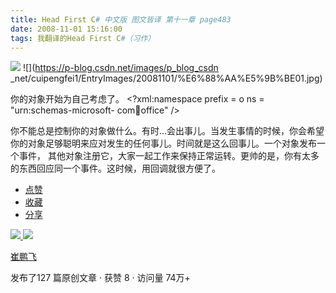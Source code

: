 ```yaml
---
title: Head First C# 中文版 图文皆译 第十一章 page483
date: 2008-11-01 15:16:00
tags: 我翻译的Head First C#（习作）
---
```

![](https://p-blog.csdn.net/images/p_blog_csdn_net/cuipengfei1/EntryImages/20081101/%E6%88%AA%E5%9B%BE00.jpg) ![](https://p-blog.csdn.net/images/p_blog_csdn
_net/cuipengfei1/EntryImages/20081101/%E6%88%AA%E5%9B%BE01.jpg)

你的对象开始为自己考虑了。  <?xml:namespace prefix = o ns = "urn:schemas-microsoft-
com:office:office" />

你不能总是控制你的对象做什么。有时...会出事儿。当发生事情的时候，你会希望你的对象足够聪明来应对发生的任何事儿。时间就是这么回事儿。一个对象发布一个事件，
其他对象注册它，大家一起工作来保持正常运转。更帅的是，你有太多的东西回应同一个事件。这时候，用回调就很方便了。

  * [ 点赞  ](javascript:;)
  * [ 收藏  ](javascript:;)
  * [ 分享 ](javascript:;)

[ ![](https://profile.csdnimg.cn/5/2/5/3_cuipengfei1)
![](https://g.csdnimg.cn/static/user-reg-year/1x/11.png)
](https://blog.csdn.net/cuipengfei1)

[ 崔鹏飞 ](https://blog.csdn.net/cuipengfei1)

发布了127 篇原创文章  ·  获赞 8  ·  访问量 74万+

